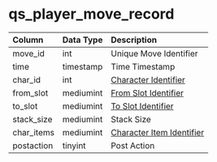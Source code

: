 # qs\_player\_move\_record

| Column | Data Type | Description |
| :--- | :--- | :--- |
| move\_id | int | Unique Move Identifier |
| time | timestamp | Time Timestamp |
| char\_id | int | [Character Identifier](../characters/character_data.md) |
| from\_slot | mediumint | [From Slot Identifier](https://eqemu.gitbook.io/server/categories/reference-lists/inventory-slots) |
| to\_slot | mediumint | [To Slot Identifier](https://eqemu.gitbook.io/server/categories/reference-lists/inventory-slots) |
| stack\_size | mediumint | Stack Size |
| char\_items | mediumint | [Character Item Identifier](../items/items.md) |
| postaction | tinyint | Post Action |

